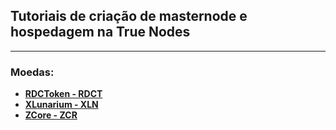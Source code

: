## Tutoriais de criação de masternode e hospedagem na True Nodes
---
### Moedas:
* [**RDCToken - RDCT**](RDCT-RDCToken.md)
* [**XLunarium - XLN**](XLN-XLunarium.md)
* [**ZCore - ZCR**](ZCR-ZCore.md)
